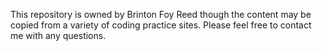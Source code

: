 This repository is owned by Brinton Foy Reed though the content may be copied from a variety of coding practice sites. Please feel free to contact me with any questions. 